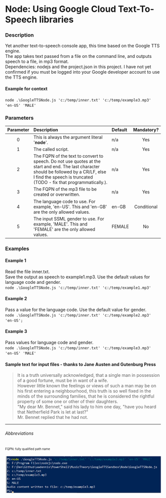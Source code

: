 Node: Using Google Cloud Text-To-Speech libraries
===

### Description
Yet another text-to-speech console app, this time based on the Google TTS engine.   
The app takes text passed from a file on the command line, and outputs speech to a file, in mp3 format.  
Dependencies: nodejs and the project.json in this project. I have not yet confirmed if you must be logged into your Google developer account to use the TTS engine.

#### Example for context
`node .\GoogleTTSNode.js 'c:/temp/inner.txt' 'c:/temp/example3.mp3' 'en-US' 'MALE'  ` 

### Parameters

| Parameter        | Description          | Default |Mandatory?  |
|:-------------:|:-------------|:-------------| :-----:|
| 0     | This is always the argument literal '**node**'. | n/a | Yes |
| 1     | The called script. | n/a | Yes |
| 2     | The FQPN of the text to convert to speech. Do not use quotes at the start and end. The last character should be followed by a CR/LF, else I find the speech is truncated (TODO - fix that programmatically.). |n/a | Yes |
| 3     | The FQPN of the mp3 file to be created or overwritten. |n/a | Yes |
| 4     | The language code to use. For example, 'en-US'. This and 'en-GB' are the only allowed values. |en-GB | Conditional |
| 5     | The input SSML gender to use. For example, 'MALE'. This and 'FEMALE' are the only allowed values.|FEMALE | No |

### Examples

#### Example 1
Read the file inner.txt.  
Save the output as speech to example1.mp3.
Use the default values for language code and gender.  
`node .\GoogleTTSNode.js 'c:/temp/inner.txt' 'c:/temp/example1.mp3'  ` 

#### Example 2
Pass a value for the language code. Use the default value for gender.  
`node .\GoogleTTSNode.js 'c:/temp/inner.txt' 'c:/temp/example2.mp3' 'en-US';  ` 

#### Example 3
Pass values for language code and gender.  
`node .\GoogleTTSNode.js 'c:/temp/inner.txt' 'c:/temp/example3.mp3' 'en-US' 'MALE'  ` 

#### Sample text for input files - thanks to Jane Austen and Gutenburg Press
>It is a truth universally acknowledged, that a single man in possession of a good fortune, must be in want of a wife.  
However little known the feelings or views of such a man may be on his first entering a neighbourhood, this truth is so well fixed in the minds of the surrounding families, that he is considered the rightful property of some one or other of their daughters.  
"My dear Mr. Bennet," said his lady to him one day, "have you heard that Netherfield Park is let at last?"  
Mr. Bennet replied that he had not.  


---

###### Abbreviations
<sup><sub>FQPN: fully qualified path name </sub></sup>

![Example](../../PollyScreenshots/NodeTtsRun01.png)

